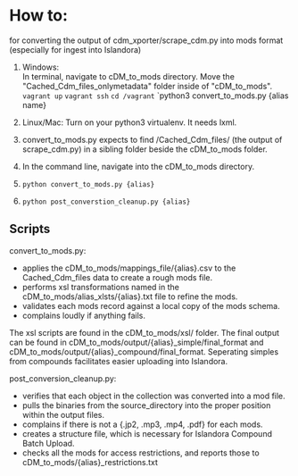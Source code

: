 # How to:

for converting the output of cdm_xporter/scrape_cdm.py into mods format (especially for ingest into Islandora)
 
  1) Windows:  
        In terminal, navigate to cDM_to_mods directory.
        Move the "Cached_Cdm_files_onlymetadata" folder inside of "cDM_to_mods".
        `vagrant up`
        `vagrant ssh`
        `cd /vagrant`
        `python3 convert_to_mods.py {alias name}
        
        
  1) Linux/Mac:  Turn on your python3 virtualenv.  It needs lxml.
 
  2) convert_to_mods.py expects to find /Cached_Cdm_files/ (the output of scrape_cdm.py) in a sibling folder beside the cDM_to_mods folder.
  
  3) In the command line, navigate into the cDM_to_mods directory.
  
  4) `python convert_to_mods.py {alias}`
  
  5) `python post_converstion_cleanup.py {alias}`

## Scripts

convert_to_mods.py:
  - applies the cDM_to_mods/mappings_file/{alias}.csv to the Cached_Cdm_files data to create a rough mods file.
  - performs xsl transformations named in the cDM_to_mods/alias_xlsts/{alias}.txt file to refine the mods.
  - validates each mods record against a local copy of the mods schema.
  - complains loudly if anything fails.

The xsl scripts are found in the cDM_to_mods/xsl/ folder.
The final output can be found in cDM_to_mods/output/{alias}_simple/final_format and cDM_to_mods/output/{alias}_compound/final_format.  Seperating simples from compounds facilitates easier uploading into Islandora.  

post_conversion_cleanup.py:
  - verifies that each object in the collection was converted into a mod file.  
  - pulls the binaries from the source_directory into the proper position within the output files.
  - complains if there is not a {.jp2, .mp3, .mp4, .pdf} for each mods.
  - creates a structure file, which is necessary for Islandora Compound Batch Upload.  
  - checks all the mods for access restrictions, and reports those to cDM_to_mods/{alias}_restrictions.txt  
